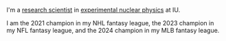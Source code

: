 I'm a [research scientist](https://physics.indiana.edu/about/directory/all-faculty-scientists/salvat-daniel.html) in [experimental nuclear physics](https://ceem.indiana.edu/) at IU.

I am the 2021 champion in my NHL fantasy league, the 2023 champion in my NFL fantasy league, and the 2024 champion in my MLB fantasy league.
